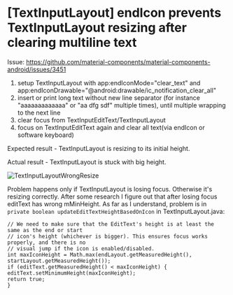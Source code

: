# [TextInputLayout] endIcon prevents TextInputLayout resizing after clearing multiline text

Issue: https://github.com/material-components/material-components-android/issues/3451

1) setup TextInputLayout with app:endIconMode="clear_text" and app:endIconDrawable="@android:drawable/ic_notification_clear_all"
2) insert or print long text without new line separator (for instance "aaaaaaaaaaaaa" or "aa dfg sdf" multiple times), until multiple wrapping to the next line
3) clear focus from TextInputEditText/TextInputLayout
4) focus on TextInputEditText again and clear all text(via endIcon or software keyboard)

Expected result - TextInputLayout is resizing to its initial height.

Actual result - TextInputLayout is stuck with big height.

![TextInputLayoutWrongResize](https://github.com/material-components/material-components-android/assets/23400995/9e28667f-9ac0-4b34-ac35-09d6e2bbbc7e)

Problem happens only if TextInputLayout is losing focus. Otherwise it's resizing correctly.
After some research I figure out that after losing focus editText has wrong mMinHeight.
As far as I understand, problem is in `private boolean updateEditTextHeightBasedOnIcon` in TextInputLayout.java:
```
// We need to make sure that the EditText's height is at least the same as the end or start
// icon's height (whichever is bigger). This ensures focus works properly, and there is no
// visual jump if the icon is enabled/disabled.
int maxIconHeight = Math.max(endLayout.getMeasuredHeight(), startLayout.getMeasuredHeight());
if (editText.getMeasuredHeight() < maxIconHeight) {
editText.setMinimumHeight(maxIconHeight);
return true;
}
```
